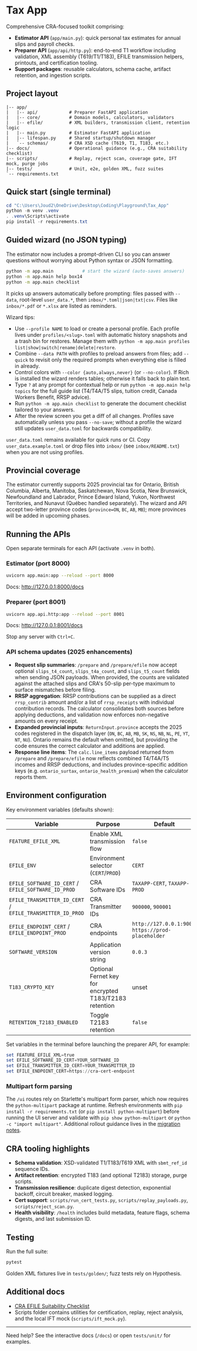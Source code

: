 # Tax App

Comprehensive CRA-focused toolkit comprising:

- **Estimator API** (`app/main.py`): quick personal tax estimates for annual slips
  and payroll checks.
- **Preparer API** (`app/api/http.py`): end-to-end T1 workflow including
  validation, XML assembly (T619/T1/T183), EFILE transmission helpers,
  printouts, and certification tooling.
- **Support packages**: reusable calculators, schema cache, artifact retention,
  and ingestion scripts.

## Project layout

```text
|-- app/
|   |-- api/            # Preparer FastAPI application
|   |-- core/           # Domain models, calculators, validators
|   |-- efile/          # XML builders, transmission client, retention logic
|   |-- main.py         # Estimator FastAPI application
|   |-- lifespan.py     # Shared startup/shutdown manager
|   `-- schemas/        # CRA XSD cache (T619, T1, T183, etc.)
|-- docs/               # Operational guidance (e.g., CRA suitability checklist)
|-- scripts/            # Replay, reject scan, coverage gate, IFT mock, purge jobs
|-- tests/              # Unit, e2e, golden XML, fuzz suites
`-- requirements.txt

```

## Quick start (single terminal)

```powershell
cd "C:\Users\Joud2\OneDrive\Desktop\Coding\Playground\Tax_App"
python -m venv .venv
. .venv\Scripts\activate
pip install -r requirements.txt
```

## Guided wizard (no JSON typing)

The estimator now includes a prompt-driven CLI so you can answer questions
without worrying about Python syntax or JSON formatting.

```bash
python -m app.main           # start the wizard (auto-saves answers)
python -m app.main help box14
python -m app.main checklist
```

It picks up answers automatically before prompting: files passed with `--data`,
root-level `user_data.*`, then `inbox/*.toml|json|txt|csv`. Files like
`inbox/*.pdf` or `*.xlsx` are listed as reminders.

Wizard tips:

- Use `--profile NAME` to load or create a personal profile. Each profile lives
  under `profiles/<slug>.toml` with automatic history snapshots and a trash bin
  for restores. Manage them with `python -m app.main profiles
  list|show|switch|rename|delete|restore`.
- Combine `--data PATH` with profiles to preload answers from files; add
  `--quick` to revisit only the required prompts when everything else is filled
  in already.
- Control colors with `--color {auto,always,never}` (or `--no-color`). If Rich
  is installed the wizard renders tables; otherwise it falls back to plain
  text.
- Type `?` at any prompt for contextual help or run `python -m app.main help
  topics` for the full guide list (T4/T4A/T5 slips, tuition credit, Canada
  Workers Benefit, RRSP advice).
- Run `python -m app.main checklist` to generate the document checklist
  tailored to your answers.
- After the review screen you get a diff of all changes. Profiles save
  automatically unless you pass `--no-save`; without a profile the wizard
  still updates `user_data.toml` for backwards compatibility.

`user_data.toml` remains available for quick runs or CI. Copy
`user_data.example.toml` or drop files into `inbox/` (see `inbox/README.txt`)
when you are not using profiles.

## Provincial coverage

The estimator currently supports 2025 provincial tax for Ontario, British Columbia, Alberta, Manitoba, Saskatchewan, Nova Scotia, New Brunswick, Newfoundland and Labrador, Prince Edward Island, Yukon, Northwest Territories, and Nunavut (Québec handled separately). The wizard and API accept two-letter province codes (`province=ON`, `BC`, `AB`, `MB`); more provinces will be added in upcoming phases.

## Running the APIs

Open separate terminals for each API (activate `.venv` in both).

### Estimator (port 8000)

```bash
uvicorn app.main:app --reload --port 8000
```

Docs: <http://127.0.0.1:8000/docs>

### Preparer (port 8001)

```bash
uvicorn app.api.http:app --reload --port 8001
```

Docs: <http://127.0.0.1:8001/docs>

Stop any server with `Ctrl+C`.

### API schema updates (2025 enhancements)

- **Request slip summaries**: `/prepare` and `/prepare/efile` now accept optional
  `slips_t4_count`, `slips_t4a_count`, and `slips_t5_count` fields when sending
  JSON payloads. When provided, the counts are validated against the attached
  slips and CRA's 50-slip per-type maximum to surface mismatches before filing.
- **RRSP aggregation**: RRSP contributions can be supplied as a direct
  `rrsp_contrib` amount and/or a list of `rrsp_receipts` with individual
  contribution records. The calculator consolidates both sources before applying
  deductions, and validation now enforces non-negative amounts on every receipt.
- **Expanded provincial inputs**: `ReturnInput.province` accepts the 2025 codes
  registered in the dispatch layer (`ON`, `BC`, `AB`, `MB`, `SK`, `NS`, `NB`,
  `NL`, `PE`, `YT`, `NT`, `NU`). Ontario remains the default when omitted, but
  providing the code ensures the correct calculator and additions are applied.
- **Response line items**: The `calc.line_items` payload returned from
  `/prepare` and `/prepare/efile` now reflects combined T4/T4A/T5 incomes and
  RRSP deductions, and includes province-specific addition keys (e.g.
  `ontario_surtax`, `ontario_health_premium`) when the calculator reports them.

## Environment configuration

Key environment variables (defaults shown):

| Variable | Purpose | Default |
| --- | --- | --- |
| `FEATURE_EFILE_XML` | Enable XML transmission flow | `false` |
| `EFILE_ENV` | Environment selector (`CERT`/`PROD`) | `CERT` |
| `EFILE_SOFTWARE_ID_CERT` / `EFILE_SOFTWARE_ID_PROD` | CRA Software IDs | `TAXAPP-CERT`, `TAXAPP-PROD` |
| `EFILE_TRANSMITTER_ID_CERT` / `EFILE_TRANSMITTER_ID_PROD` | CRA Transmitter IDs | `900000`, `900001` |
| `EFILE_ENDPOINT_CERT` / `EFILE_ENDPOINT_PROD` | CRA endpoints | `http://127.0.0.1:9000`, `https://prod-placeholder` |
| `SOFTWARE_VERSION` | Application version string | `0.0.3` |
| `T183_CRYPTO_KEY` | Optional Fernet key for encrypted T183/T2183 retention | unset |
| `RETENTION_T2183_ENABLED` | Toggle T2183 retention | `false` |

Set variables in the terminal before launching the preparer API, for example:

```powershell
set FEATURE_EFILE_XML=true
set EFILE_SOFTWARE_ID_CERT=YOUR_SOFTWARE_ID
set EFILE_TRANSMITTER_ID_CERT=YOUR_TRANSMITTER_ID
set EFILE_ENDPOINT_CERT=https://cra-cert-endpoint
```

### Multipart form parsing

The `/ui` routes rely on Starlette's multipart form parser, which now requires
the `python-multipart` package at runtime. Refresh environments with `pip
install -r requirements.txt` (or `pip install python-multipart`) before running
the UI server and validate with `pip show python-multipart` or `python -c
"import multipart"`. Additional rollout guidance lives in the [migration
notes](docs/efile_suitability.md#migration).

## CRA tooling highlights

- **Schema validation**: XSD-validated T1/T183/T619 XML with `sbmt_ref_id`
  sequence IDs.
- **Artifact retention**: encrypted T183 (and optional T2183) storage, purge
  scripts.
- **Transmission resilience**: duplicate digest detection, exponential
  backoff, circuit breaker, masked logging.
- **Cert support**: `scripts/run_cert_tests.py`, `scripts/replay_payloads.py`,
  `scripts/reject_scan.py`.
- **Health visibility**: `/health` includes build metadata, feature flags,
  schema digests, and last submission ID.

## Testing

Run the full suite:

```bash
pytest
```

Golden XML fixtures live in `tests/golden/`; fuzz tests rely on Hypothesis.

## Additional docs

- [CRA EFILE Suitability Checklist](docs/efile_suitability.md)
- Scripts folder contains utilities for certification, replay, reject analysis,
  and the local IFT mock (`scripts/ift_mock.py`).

---

Need help? See the interactive docs (`/docs`) or open `tests/unit/` for
examples.

